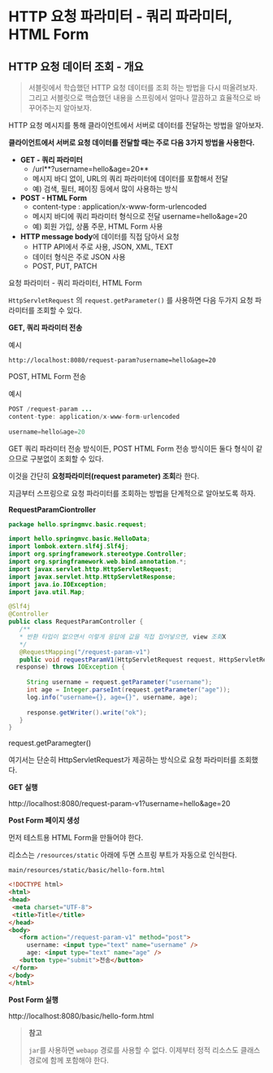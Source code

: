 # HTTP 요청 파라미터 - 쿼리 파라미터, HTML Form

## HTTP 요청 데이터 조회 - 개요

> 서블릿에서 학습했던 HTTP 요청 데이터를 조회 하는 방법을 다시 떠올려보자. 그리고 서블릿으로 핵습했던 내용을 스프링에서 얼마나 깔끔하고 효율적으로 바꾸어주는지 알아보자.



HTTP 요청 메시지를 통해 클라이언트에서 서버로 데이터를 전달하는 방법을 알아보자.



**클라이언트에서 서버로 요청 데이터를 전달할 때는 주로 다음 3가지 방법을 사용한다.**

* **GET - 쿼리 파라미터**
  * /url**?username=hello&age=20**
  * 메시지 바디 없이, URL의 쿼리 파라미터에 데이터를 포함해서 전달
  * 예) 검색, 필터, 페이징 등에서 많이 사용하는 방식
* **POST - HTML Form**
  * content-type : application/x-www-form-urlencoded
  * 메시지 바디에 쿼리 파라미터 형식으로 전달 username=hello&age=20
  * 예) 회원 가입, 상품 주문, HTML Form 사용
* **HTTP message body**에 데이터를 직접 담아서 요청
  * HTTP API에서 주로 사용, JSON, XML, TEXT
  * 데이터 형식은 주로 JSON 사용 
  * POST, PUT, PATCH 



요청 파라미터 - 쿼리 파라미터, HTML Form

`HttpServletRequest` 의 `request.getParameter()` 를 사용하면 다음 두가지 요청 파라미터를 조회할 수 있다.



**GET, 쿼리 파라미터 전송**

예시

`http://localhost:8080/request-param?username=hello&age=20`



POST, HTML Form 전송

예시

```java
POST /request-param ...
content-type: application/x-www-form-urlencoded
  
username=hello&age=20
```

GET 쿼리 파라미터 전송 방식이든, POST HTML Form 전송 방식이든 둘다 형식이 같으므로 구분없이 조회할 수 있다.

이것을 간단히 **요청파라미터(request parameter) 조회**라 한다.



지금부터 스프링으로 요청 파라미터를 조회하는 방법을 단계적으로 알아보도록 하자.

**RequestParamCiontroller**

```java
package hello.springmvc.basic.request;

import hello.springmvc.basic.HelloData;
import lombok.extern.slf4j.Slf4j;
import org.springframework.stereotype.Controller;
import org.springframework.web.bind.annotation.*;
import javax.servlet.http.HttpServletRequest;
import javax.servlet.http.HttpServletResponse;
import java.io.IOException;
import java.util.Map;

@Slf4j
@Controller
public class RequestParamController {
   /**
   * 반환 타입이 없으면서 이렇게 응답에 값을 직접 집어넣으면, view 조회X
   */
   @RequestMapping("/request-param-v1")
   public void requestParamV1(HttpServletRequest request, HttpServletResponse 
  response) throws IOException {
   
     String username = request.getParameter("username");  
     int age = Integer.parseInt(request.getParameter("age"));  
     log.info("username={}, age={}", username, age);
   
     response.getWriter().write("ok");
   }
}
```

request.getParamegter()

여기서는 단순히 HttpServletRequest가 제공하는 방식으로 요청 파라미터를 조회했다.

**GET 실행**

http://localhost:8080/request-param-v1?username=hello&age=20



**Post Form 페이지 생성**

먼저 테스트용 HTML Form을 만들어야 한다.

리소스는 `/resources/static` 아래에 두면 스프링 부트가 자동으로 인식한다.

`main/resources/static/basic/hello-form.html`

```html
<!DOCTYPE html>
<html>
<head>
 <meta charset="UTF-8">
 <title>Title</title>
</head>
<body>
   <form action="/request-param-v1" method="post">
     username: <input type="text" name="username" />
     age: <input type="text" name="age" />
   <button type="submit">전송</button>
 </form>
</body>
</html>
```

**Post Form 실행**

http://localhost:8080/basic/hello-form.html

> **참고**
>
> `jar`를 사용하면 `webapp` 경로를 사용할 수 없다. 이제부터 정적 리소스도 클래스 경로에 함께 포함해야 한다.





